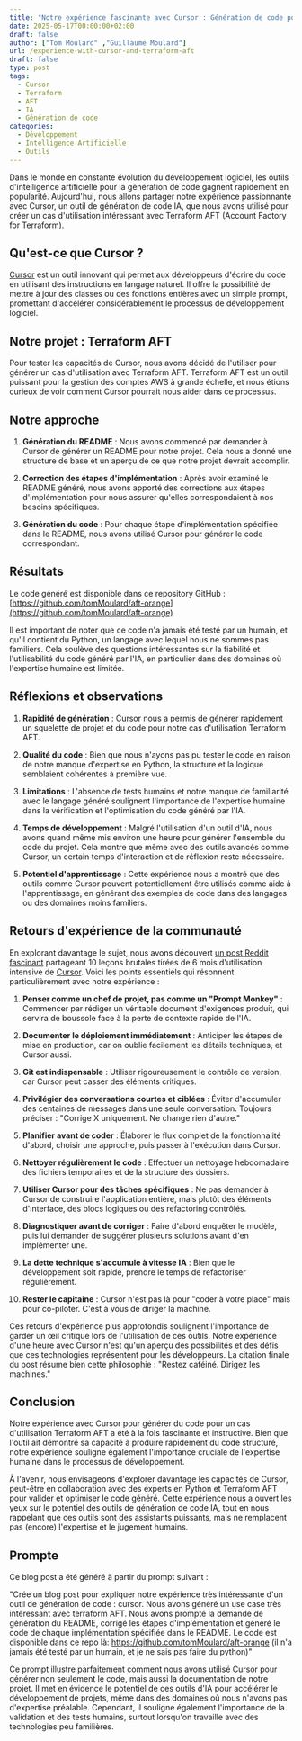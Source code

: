 ```yaml
---
title: "Notre expérience fascinante avec Cursor : Génération de code pour Terraform AFT"
date: 2025-05-17T00:00:00+02:00
draft: false
author: ["Tom Moulard" ,"Guillaume Moulard"]
url: /experience-with-cursor-and-terraform-aft
draft: false
type: post
tags:
  - Cursor
  - Terraform
  - AFT
  - IA
  - Génération de code
categories:
  - Développement
  - Intelligence Artificielle
  - Outils
---
```


Dans le monde en constante évolution du développement logiciel, les outils d'intelligence artificielle pour la génération de code gagnent rapidement en popularité. Aujourd'hui, nous allons partager notre expérience passionnante avec Cursor, un outil de génération de code IA, que nous avons utilisé pour créer un cas d'utilisation intéressant avec Terraform AFT (Account Factory for Terraform).

## Qu'est-ce que Cursor ?

[Cursor](https://www.cursor.so) est un outil innovant qui permet aux développeurs d'écrire du code en utilisant des instructions en langage naturel. Il offre la possibilité de mettre à jour des classes ou des fonctions entières avec un simple prompt, promettant d'accélérer considérablement le processus de développement logiciel.



## Notre projet : Terraform AFT

Pour tester les capacités de Cursor, nous avons décidé de l'utiliser pour générer un cas d'utilisation avec Terraform AFT. Terraform AFT est un outil puissant pour la gestion des comptes AWS à grande échelle, et nous étions curieux de voir comment Cursor pourrait nous aider dans ce processus.

## Notre approche

1. **Génération du README** : Nous avons commencé par demander à Cursor de générer un README pour notre projet. Cela nous a donné une structure de base et un aperçu de ce que notre projet devrait accomplir.

2. **Correction des étapes d'implémentation** : Après avoir examiné le README généré, nous avons apporté des corrections aux étapes d'implémentation pour nous assurer qu'elles correspondaient à nos besoins spécifiques.

3. **Génération du code** : Pour chaque étape d'implémentation spécifiée dans le README, nous avons utilisé Cursor pour générer le code correspondant.

## Résultats

Le code généré est disponible dans ce repository GitHub : [https://github.com/tomMoulard/aft-orange](https://github.com/tomMoulard/aft-orange)

Il est important de noter que ce code n'a jamais été testé par un humain, et qu'il contient du Python, un langage avec lequel nous ne sommes pas familiers. Cela soulève des questions intéressantes sur la fiabilité et l'utilisabilité du code généré par l'IA, en particulier dans des domaines où l'expertise humaine est limitée.

## Réflexions et observations

1. **Rapidité de génération** : Cursor nous a permis de générer rapidement un squelette de projet et du code pour notre cas d'utilisation Terraform AFT.

2. **Qualité du code** : Bien que nous n'ayons pas pu tester le code en raison de notre manque d'expertise en Python, la structure et la logique semblaient cohérentes à première vue.

3. **Limitations** : L'absence de tests humains et notre manque de familiarité avec le langage généré soulignent l'importance de l'expertise humaine dans la vérification et l'optimisation du code généré par l'IA.

4. **Temps de développement** : Malgré l'utilisation d'un outil d'IA, nous avons quand même mis environ une heure pour générer l'ensemble du code du projet. Cela montre que même avec des outils avancés comme Cursor, un certain temps d'interaction et de réflexion reste nécessaire.

5. **Potentiel d'apprentissage** : Cette expérience nous a montré que des outils comme Cursor peuvent potentiellement être utilisés comme aide à l'apprentissage, en générant des exemples de code dans des langages ou des domaines moins familiers.

## Retours d'expérience de la communauté

En explorant davantage le sujet, nous avons découvert [un post Reddit fascinant](https://www.reddit.com/r/cursor/comments/1kk1mrz/10_brutal_lessons_from_6_months_of_vibe_coding/) partageant 10 leçons brutales tirées de 6 mois d'utilisation intensive de [Cursor](https://www.cursor.so). Voici les points essentiels qui résonnent particulièrement avec notre expérience :

1. **Penser comme un chef de projet, pas comme un "Prompt Monkey"** : Commencer par rédiger un véritable document d'exigences produit, qui servira de boussole face à la perte de contexte rapide de l'IA.

2. **Documenter le déploiement immédiatement** : Anticiper les étapes de mise en production, car on oublie facilement les détails techniques, et Cursor aussi.

3. **Git est indispensable** : Utiliser rigoureusement le contrôle de version, car Cursor peut casser des éléments critiques.

4. **Privilégier des conversations courtes et ciblées** : Éviter d'accumuler des centaines de messages dans une seule conversation. Toujours préciser : "Corrige X uniquement. Ne change rien d'autre."

5. **Planifier avant de coder** : Élaborer le flux complet de la fonctionnalité d'abord, choisir une approche, puis passer à l'exécution dans Cursor.

6. **Nettoyer régulièrement le code** : Effectuer un nettoyage hebdomadaire des fichiers temporaires et de la structure des dossiers.

7. **Utiliser Cursor pour des tâches spécifiques** : Ne pas demander à Cursor de construire l'application entière, mais plutôt des éléments d'interface, des blocs logiques ou des refactoring contrôlés.

8. **Diagnostiquer avant de corriger** : Faire d'abord enquêter le modèle, puis lui demander de suggérer plusieurs solutions avant d'en implémenter une.

9. **La dette technique s'accumule à vitesse IA** : Bien que le développement soit rapide, prendre le temps de refactoriser régulièrement.

10. **Rester le capitaine** : Cursor n'est pas là pour "coder à votre place" mais pour co-piloter. C'est à vous de diriger la machine.

Ces retours d'expérience plus approfondis soulignent l'importance de garder un œil critique lors de l'utilisation de ces outils. Notre expérience d'une heure avec Cursor n'est qu'un aperçu des possibilités et des défis que ces technologies représentent pour les développeurs. La citation finale du post résume bien cette philosophie : "Restez caféiné. Dirigez les machines."

## Conclusion

Notre expérience avec Cursor pour générer du code pour un cas d'utilisation Terraform AFT a été à la fois fascinante et instructive. Bien que l'outil ait démontré sa capacité à produire rapidement du code structuré, notre expérience souligne également l'importance cruciale de l'expertise humaine dans le processus de développement.

À l'avenir, nous envisageons d'explorer davantage les capacités de Cursor, peut-être en collaboration avec des experts en Python et Terraform AFT pour valider et optimiser le code généré. Cette expérience nous a ouvert les yeux sur le potentiel des outils de génération de code IA, tout en nous rappelant que ces outils sont des assistants puissants, mais ne remplacent pas (encore) l'expertise et le jugement humains.

## Prompte

Ce blog post a été généré à partir du prompt suivant :

"Crée un blog post pour expliquer notre expérience très intéressante d'un outil de génération de code : cursor. Nous avons généré un use case très intéressant avec terraform AFT. Nous avons prompté la demande de génération du README, corrigé les étapes d'implémentation et généré le code de chaque implémentation spécifiée dans le README. Le code est disponible dans ce repo là: https://github.com/tomMoulard/aft-orange (il n'a jamais été testé par un humain, et je ne sais pas faire du python)"

Ce prompt illustre parfaitement comment nous avons utilisé Cursor pour générer non seulement le code, mais aussi la documentation de notre projet. Il met en évidence le potentiel de ces outils d'IA pour accélérer le développement de projets, même dans des domaines où nous n'avons pas d'expertise préalable. Cependant, il souligne également l'importance de la validation et des tests humains, surtout lorsqu'on travaille avec des technologies peu familières.